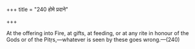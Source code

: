 +++
title = "240 होमे प्रदाने"

+++

At the offering into Fire, at gifts, at feeding, or at any rite in honour of the Gods or of the Pitṛs,—whatever is seen by these goes wrong.—(240)